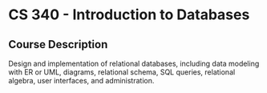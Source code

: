 # CS 340 - Introduction to Databases

## Course Description
Design and implementation of relational databases, including data modeling with ER or UML, diagrams, relational schema, SQL queries, relational algebra, user interfaces, and administration. 
